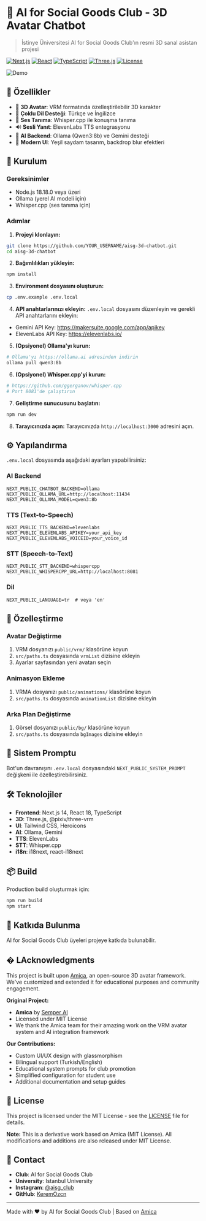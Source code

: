 # 🤖 AI for Social Goods Club - 3D Avatar Chatbot

> İstinye Üniversitesi AI for Social Goods Club'ın resmi 3D sanal asistan projesi

[![Next.js](https://img.shields.io/badge/Next.js-14-black)](https://nextjs.org/)
[![React](https://img.shields.io/badge/React-18-blue)](https://reactjs.org/)
[![TypeScript](https://img.shields.io/badge/TypeScript-5.6-blue)](https://www.typescriptlang.org/)
[![Three.js](https://img.shields.io/badge/Three.js-0.169-green)](https://threejs.org/)
[![License](https://img.shields.io/badge/License-MIT-yellow.svg)](LICENSE)

![Demo](https://via.placeholder.com/800x400/10b981/ffffff?text=3D+Avatar+Chatbot+Demo)

## 🎯 Özellikler

- 🤖 **3D Avatar**: VRM formatında özelleştirilebilir 3D karakter
- 💬 **Çoklu Dil Desteği**: Türkçe ve İngilizce
- 🎤 **Ses Tanıma**: Whisper.cpp ile konuşma tanıma
- 🔊 **Sesli Yanıt**: ElevenLabs TTS entegrasyonu
- 🧠 **AI Backend**: Ollama (Qwen3:8b) ve Gemini desteği
- 🎨 **Modern UI**: Yeşil saydam tasarım, backdrop blur efektleri

## 🚀 Kurulum

### Gereksinimler

- Node.js 18.18.0 veya üzeri
- Ollama (yerel AI modeli için)
- Whisper.cpp (ses tanıma için)

### Adımlar

1. **Projeyi klonlayın:**
```bash
git clone https://github.com/YOUR_USERNAME/aisg-3d-chatbot.git
cd aisg-3d-chatbot
```

2. **Bağımlılıkları yükleyin:**
```bash
npm install
```

3. **Environment dosyasını oluşturun:**
```bash
cp .env.example .env.local
```

4. **API anahtarlarınızı ekleyin:**
`.env.local` dosyasını düzenleyin ve gerekli API anahtarlarını ekleyin:
- Gemini API Key: https://makersuite.google.com/app/apikey
- ElevenLabs API Key: https://elevenlabs.io/

5. **(Opsiyonel) Ollama'yı kurun:**
```bash
# Ollama'yı https://ollama.ai adresinden indirin
ollama pull qwen3:8b
```

6. **(Opsiyonel) Whisper.cpp'yi kurun:**
```bash
# https://github.com/ggerganov/whisper.cpp
# Port 8081'de çalıştırın
```

7. **Geliştirme sunucusunu başlatın:**
```bash
npm run dev
```

8. **Tarayıcınızda açın:**
Tarayıcınızda `http://localhost:3000` adresini açın.

## ⚙️ Yapılandırma

`.env.local` dosyasında aşağıdaki ayarları yapabilirsiniz:

### AI Backend
```env
NEXT_PUBLIC_CHATBOT_BACKEND=ollama
NEXT_PUBLIC_OLLAMA_URL=http://localhost:11434
NEXT_PUBLIC_OLLAMA_MODEL=qwen3:8b
```

### TTS (Text-to-Speech)
```env
NEXT_PUBLIC_TTS_BACKEND=elevenlabs
NEXT_PUBLIC_ELEVENLABS_APIKEY=your_api_key
NEXT_PUBLIC_ELEVENLABS_VOICEID=your_voice_id
```

### STT (Speech-to-Text)
```env
NEXT_PUBLIC_STT_BACKEND=whispercpp
NEXT_PUBLIC_WHISPERCPP_URL=http://localhost:8081
```

### Dil
```env
NEXT_PUBLIC_LANGUAGE=tr  # veya 'en'
```

## 🎨 Özelleştirme

### Avatar Değiştirme
1. VRM dosyanızı `public/vrm/` klasörüne koyun
2. `src/paths.ts` dosyasında `vrmList` dizisine ekleyin
3. Ayarlar sayfasından yeni avatarı seçin

### Animasyon Ekleme
1. VRMA dosyanızı `public/animations/` klasörüne koyun
2. `src/paths.ts` dosyasında `animationList` dizisine ekleyin

### Arka Plan Değiştirme
1. Görsel dosyanızı `public/bg/` klasörüne koyun
2. `src/paths.ts` dosyasında `bgImages` dizisine ekleyin

## 📝 Sistem Promptu

Bot'un davranışını `.env.local` dosyasındaki `NEXT_PUBLIC_SYSTEM_PROMPT` değişkeni ile özelleştirebilirsiniz.

## 🛠️ Teknolojiler

- **Frontend**: Next.js 14, React 18, TypeScript
- **3D**: Three.js, @pixiv/three-vrm
- **UI**: Tailwind CSS, Heroicons
- **AI**: Ollama, Gemini
- **TTS**: ElevenLabs
- **STT**: Whisper.cpp
- **i18n**: i18next, react-i18next

## 📦 Build

Production build oluşturmak için:

```bash
npm run build
npm start
```

## 🤝 Katkıda Bulunma

AI for Social Goods Club üyeleri projeye katkıda bulunabilir.

## � LAcknowledgments

This project is built upon [Amica](https://github.com/semperai/amica), an open-source 3D avatar framework. We've customized and extended it for educational purposes and community engagement.

**Original Project:**
- **Amica** by [Semper AI](https://github.com/semperai/amica)
- Licensed under MIT License
- We thank the Amica team for their amazing work on the VRM avatar system and AI integration framework

**Our Contributions:**
- Custom UI/UX design with glassmorphism
- Bilingual support (Turkish/English)
- Educational system prompts for club promotion
- Simplified configuration for student use
- Additional documentation and setup guides

## 📄 License

This project is licensed under the MIT License - see the [LICENSE](LICENSE) file for details.

**Note:** This is a derivative work based on Amica (MIT License). All modifications and additions are also released under MIT License.

## 👥 Contact

- **Club**: AI for Social Goods Club
- **University**: Istanbul University
- **Instagram**: [@aisg_club](https://instagram.com/aisg_club)
- **GitHub**: [KeremOzcn](https://github.com/KeremOzcn)

---

Made with ❤️ by AI for Social Goods Club | Based on [Amica](https://github.com/semperai/amica)
